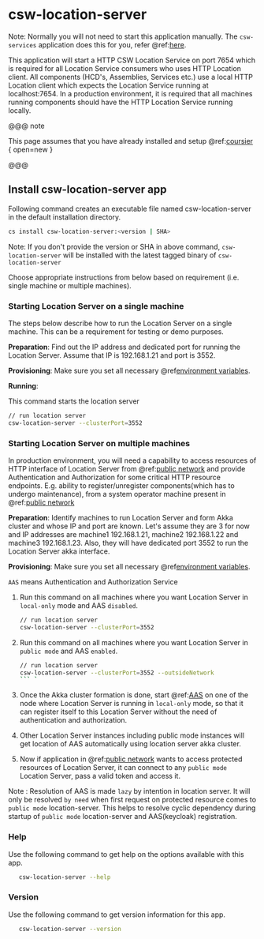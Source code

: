 # csw-location-server

Note: Normally you will not need to start this application manually. The `csw-services` application does this for you, refer @ref:[here](cswservices.md). 

This application will start a HTTP CSW Location Service on port 7654 which is required for all Location Service consumers who uses HTTP Location client.
All components (HCD's, Assemblies, Services etc.) use a local HTTP Location client which expects the Location Service running at localhost:7654.
In a production environment, it is required that all machines running components should have the HTTP Location Service running locally.

@@@ note

This page assumes that you have already installed and setup @ref:[coursier](csinstallation.md) { open=new }

@@@

## Install csw-location-server app

Following command creates an executable file named csw-location-server in the default installation directory.

```bash
cs install csw-location-server:<version | SHA>
```

Note: If you don't provide the version or SHA in above command, `csw-location-server` will be installed with the latest tagged binary of `csw-location-server`

Choose appropriate instructions from below based on requirement (i.e. single machine or multiple machines).
 
### Starting Location Server on a single machine
The steps below describe how to run the Location Server on a single machine. This can be a requirement for testing or demo purposes.

**Preparation**:
Find out the IP address and dedicated port for running the Location Server. Assume that IP is 192.168.1.21 and port is 3552.

**Provisioning**:
Make sure you set all necessary @ref[environment variables](../deployment/env-vars.md). 

**Running**: 

This command starts the location server
```bash
// run location server
csw-location-server --clusterPort=3552
```

### Starting Location Server on multiple machines
In production environment, you will need a capability to access resources of HTTP interface of Location Server
from @ref:[public network](../deployment/network-topology.md) and provide Authentication and Authorization for some
critical HTTP resource endpoints. E.g. ability to register/unregister components(which has to undergo maintenance), 
from a system operator machine present in @ref:[public network](../deployment/network-topology.md)

**Preparation**:
Identify machines to run Location Server and form Akka cluster and whose IP and port are known. Let's assume they are 3
for now and IP addresses are machine1 192.168.1.21, machine2 192.168.1.22 and machine3 192.168.1.23. Also, they
will have dedicated port 3552 to run the Location Server akka interface. 

**Provisioning**:
Make sure you set all necessary @ref[environment variables](../deployment/env-vars.md).

`AAS` means Authentication and Authorization Service

1.  Run this command on all machines where you want Location Server in `local-only`
mode and AAS `disabled`.
   
    ```bash
    // run location server
    csw-location-server --clusterPort=3552 
    ```

1.  Run this command on all machines where you want Location Server in `public mode`
and AAS `enabled`.

    ```bash
    // run location server
    csw-location-server --clusterPort=3552 --outsideNetwork
    ``` `

3.  Once the Akka cluster formation is done, start @ref:[AAS](../services/aas.md) 
on one of the node where Location Server is running in `local-only` mode, so that it can register itself to this
Location Server without the need of authentication and authorization. 

4.  Other Location Server instances including public mode instances will get location of AAS automatically using
 location server akka cluster.

5.  Now if application in @ref:[public network](../deployment/network-topology.md) wants to access protected resources
of Location Server, it can connect to any `public mode` Location Server, pass a valid token and access it.

Note : Resolution of AAS is made `lazy` by intention in location server. It will only be resolved `by need` when
first request on protected resource comes to `public mode` location-server. This helps to resolve
cyclic dependency during startup of `public mode` location-server and AAS(keycloak) registration.

### Help
Use the following command to get help on the options available with this app.

```bash
   csw-location-server --help
```

### Version
Use the following command to get version information for this app.
  
```bash
   csw-location-server --version
```
